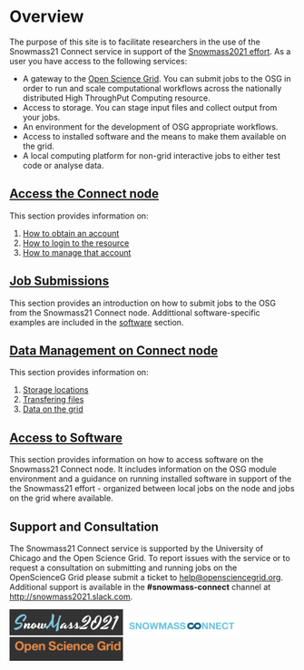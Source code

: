 # Overview

The purpose of this site is to facilitate researchers in the use of the Snowmass21 Connect service in support of the [Snowmass2021 effort](https://snowmass21.org/).
As a user you have access to the following services:

* A gateway to the [Open Science Grid](https://opensciencegrid.org/). You can submit jobs to the OSG in order to run and scale computational workflows across the nationally distributed High ThroughPut Computing resource.
* Access to storage. You can stage input files and collect output from your jobs.
* An environment for the development of OSG appropriate workflows.
* Access to installed software and the means to make them available on the grid.
* A local computing platform for non-grid interactive jobs to either test code or analyse data.
  
## [Access the Connect node](accounting.md)

This section provides information on:

1. [How to obtain an account](accounting.md#obtain-an-account)
2. [How to login to the resource](accounting.md#login-to-the-submit-node)
3. [How to manage that account](accounting.md#manage-your-account)  

## [Job Submissions](job_submission.md)

This section provides an introduction on how to submit jobs to the OSG from the Snowmass21 Connect node. Addittional software-specific examples are included in the [software](#Access-to-Software) section.

## [Data Management on Connect node](data_management_main.md)

This section provides information on:

1. [Storage locations](data_management_main.md#storage-locations-on-connect-node)
2. [Transfering files](data_management_main.md#transferring-data)
3. [Data on the grid](data_management_main.md#data-for-grid-jobs)
                   
## [Access to Software](software.md)

This section provides information on how to access software on the Snowmass21 Connect node. It includes information on the OSG module environment and a guidance on  running installed software in support of the the Snowmass21 effort - organized between local jobs on the node and jobs on the grid where available.

## Support and Consultation

The Snowmass21 Connect service is supported by the University of Chicago and the Open Science Grid. To report issues with the service or to request a consultation on submitting and running jobs on the OpenScienceG Grid please submit a ticket to <help@opensciencegrid.org>. Additional support is available in the **#snowmass-connect** channel at http://snowmass2021.slack.com.

<img src="snowmass2021_logo.png" alt="snowmass21" width="200"/>
<img src="snowmass-connect-logo.png" alt="snowmass21connect" width="200"/>
<img src="osg_logo2.png" alt="osg" width="200"/>
